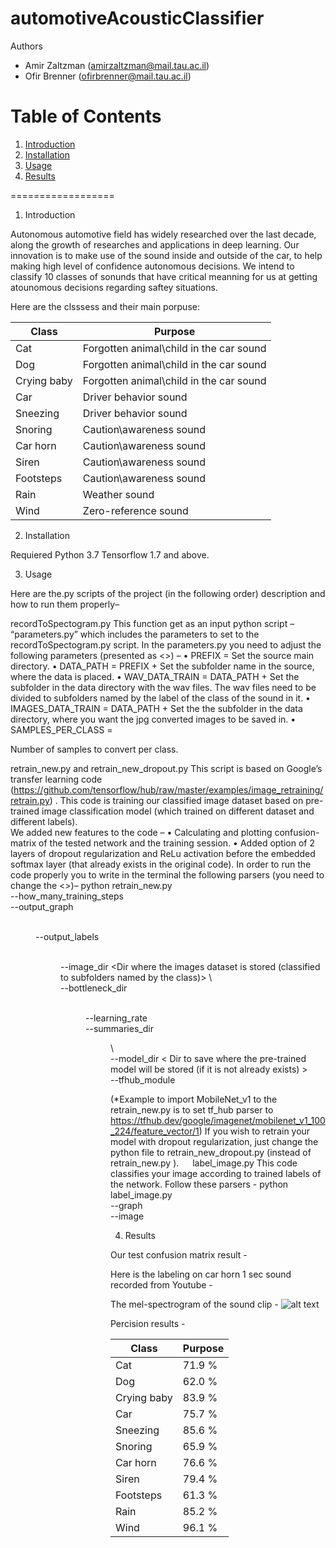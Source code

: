 # automotiveAcousticClassifier

Authors
- Amir Zaltzman (<amirzaltzman@mail.tau.ac.il>)
- Ofir Brenner (<ofirbrenner@mail.tau.ac.il>)

Table of Contents
=================
1. [Introduction](#1-introduction)
2. [Installation](#2-installation)
3. [Usage](#3-usage)
4. [Results](#4-usage)

==================

1. Introduction

Autonomous automotive field has widely researched over the last decade, along the growth of researches and applications in deep learning. Our innovation is to make use of the sound inside and outside of the car, to help making high level of confidence autonomous decisions. We intend to classify 10 classes of sonunds that have critical meanning for us at getting atounomous decisions regarding saftey situations.

Here are the clsssess and their main porpuse:

| Class                | Purpose      |
|----------------------|--------------|
| Cat                  |  Forgotten animal\child in the car sound      |
| Dog                  |  Forgotten animal\child in the car sound      |
| Crying baby          |  Forgotten animal\child in the car sound      |
| Car                  |  Driver behavior sound                        |
| Sneezing             |  Driver behavior sound                        |
| Snoring              |  Caution\awareness sound                      | 
| Car horn             |  Caution\awareness sound                      |
| Siren                |  Caution\awareness sound                      | 
| Footsteps            |  Caution\awareness sound                      |
| Rain                 |  Weather sound                                |
| Wind                 |  Zero-reference sound                         |


2. Installation

Requiered Python 3.7
Tensorflow 1.7 and above.

3. Usage

Here are the.py scripts of the project (in the following order) description and how to run them properly– 

recordToSpectogram.py
This function get as an input python script – “parameters.py” which includes the parameters to set to the recordToSpectogram.py script.
In the parameters.py you need to adjust the following parameters (presented as <>) – 
•	PREFIX = <source dir>
Set the source main directory.
•	DATA_PATH = PREFIX + <data dir>
Set the subfolder name in the source, where the data is placed.
•	WAV_DATA_TRAIN = DATA_PATH + <wav dir>
Set the subfolder in the data directory with the wav files.
The wav files need to be divided to subfolders named by the label of the class of the sound in it.
•	IMAGES_DATA_TRAIN = DATA_PATH + <jpg dir>
Set the the subfolder in the data directory, where you want the jpg converted images to be saved in.
•	SAMPLES_PER_CLASS = <positive intiger>

Number of samples to convert per class.

retrain_new.py and retrain_new_dropout.py
This script is based on Google’s transfer learning code (https://github.com/tensorflow/hub/raw/master/examples/image_retraining/retrain.py) .
This code is training our classified image dataset based on pre-trained image classification model (which trained on different dataset and different labels).  
We added new features to the code – 
•	Calculating and plotting confusion-matrix of the tested network and the training session.
•	Added option of 2 layers of dropout regularization and ReLu activation before the embedded softmax layer (that already exists in the original code).
In order to run the code properly you to write in the terminal the following parsers (you need to change the <>)– 
python retrain_new.py  \
--how_many_training_steps <number of steps> \
--output_graph <Dir to save output graph pb file> \
--output_labels <Dir to save output labels text file > \
--image_dir  <Dir where the images dataset is stored (classified to subfolders named by the class)>   \                        
--bottleneck_dir <Dir to save the bottelnecks text files of the image data set> \
--learning_rate <Learning rate> \
--summaries_dir <Dir to save the training and validation log files >    \                                                
--model_dir < Dir to save where the pre-trained model will be stored (if it is not already exists) >         
--tfhub_module <Tensorflow hub URL that includes the pre-trained model trained network files>

(*Example to import MobileNet_v1 to the retrain_new.py is to set tf_hub parser to https://tfhub.dev/google/imagenet/mobilenet_v1_100_224/feature_vector/1)
If you wish to retrain your model with dropout regularization, just change the python file to retrain_new_dropout.py (instead of retrain_new.py ).
 
label_image.py
This code classifies your image according to trained labels of the network.
Follow these parsers - 
python label_image.py \
--graph <output network trained graph pb file> \
--image <image dir>


4. Results

Our test confusion matrix result - 


Here is the labeling on car horn 1 sec sound recorded from Youtube - 

The mel-spectrogram of the sound clip - 
![alt text](automotiveAcousticClassifier/images/car_horn_mel.jpg)

Percision results -

| Class                | Purpose      |
|----------------------|--------------|
| Cat                  |  71.9 %      |
| Dog                  |  62.0 %      |
| Crying baby          |  83.9 %      |
| Car                  |  75.7 %      |
| Sneezing             |  85.6 %      |
| Snoring              |  65.9 %      |
| Car horn             |  76.6 %      |
| Siren                |  79.4 %      |
| Footsteps            |  61.3 %      |
| Rain                 |  85.2 %      |
| Wind                 |  96.1 %      |

